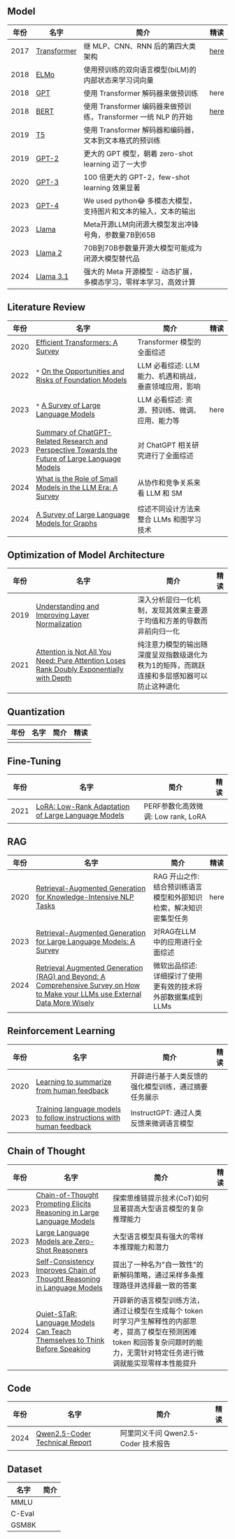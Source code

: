 ## Model

| 年份 | 名字                                                         | 简介                                                         | 精读                              |
| ---- | ------------------------------------------------------------ | ------------------------------------------------------------ | --------------------------------- |
| 2017 | [Transformer](https://arxiv.org/abs/1706.03762)              | 继 MLP、CNN、RNN 后的第四大类架构                            | [here](./research/transformer.md) |
| 2018 | [ELMo](https://arxiv.org/abs/1802.05365)                     | 使用预训练的双向语言模型(biLM)的内部状态来学习词向量         |                                   |
| 2018 | [GPT](https://cdn.openai.com/research-covers/language-unsupervised/language_understanding_paper.pdf) | 使用 Transformer 解码器来做预训练                            | here                              |
| 2018 | [BERT](https://arxiv.org/abs/1810.04805)                     | 使用 Transformer 编码器来做预训练，Transformer 一统 NLP 的开始 | [here](./research/bert.md)        |
| 2019 | [T5](https://arxiv.org/pdf/1910.10683)                       | 使用 Transformer 解码器和编码器，文本到文本格式的预训练      |                                   |
| 2019 | [GPT-2](https://cdn.openai.com/better-language-models/language_models_are_unsupervised_multitask_learners.pdf) | 更大的 GPT 模型，朝着 zero-shot learning 迈了一大步          |                                   |
| 2020 | [GPT-3](https://arxiv.org/abs/2005.14165)                    | 100 倍更大的 GPT-2，few-shot learning 效果显著               |                                   |
| 2023 | [GPT-4](https://cdn.openai.com/papers/gpt-4.pdf)             | We used python😂 多模态大模型，支持图片和文本的输入，文本的输出 |                                   |
| 2023 | [Llama](https://arxiv.org/abs/2302.13971)                    | Meta开源LLM向闭源大模型发出冲锋号角，参数量7B到65B           |                                   |
| 2023 | [Llama 2](https://arxiv.org/abs/2307.09288)                  | 70B到70B参数量开源大模型可能成为闭源大模型替代品             |                                   |
| 2024 | [Llama 3.1](https://arxiv.org/pdf/2407.21783)                | 强大的 Meta 开源模型 - 动态扩展，多模态学习，零样本学习，高效计算 |                                   |

## Literature Review

| 年份 | 名字                                                         | 简介                                                   | 精读 |
| ---- | ------------------------------------------------------------ | ------------------------------------------------------ | ---- |
| 2020 | [Efficient Transformers: A Survey](https://arxiv.org/abs/2009.06732) | Transformer 模型的全面综述                             |      |
| 2022 | `*` [On the Opportunities and Risks of Foundation Models](https://arxiv.org/pdf/2108.07258) | LLM 必看综述: LLM 能力、机遇和挑战，垂直领域应用，影响 |      |
| 2023 | `*` [A Survey of Large Language Models](https://arxiv.org/abs/2303.18223) | LLM 必看综述: 资源、预训练、微调、应用、能力等         | here |
| 2023 | [Summary of ChatGPT-Related Research and Perspective Towards the Future of Large Language Models](https://arxiv.org/abs/2304.01852) | 对 ChatGPT 相关研究进行了全面综述                      |      |
| 2024 | [What is the Role of Small Models in the LLM Era: A Survey](https://arxiv.org/abs/2409.06857) | 从协作和竞争关系来看 LLM 和 SM                         |      |
| 2024 | [A Survey of Large Language Models for Graphs](https://arxiv.org/abs/2405.08011) | 综述不同设计方法来整合 LLMs 和图学习技术               |      |

## Optimization of Model Architecture

| 年份 | 名字                                                                                                                         | 简介                                                                                        | 精读 |
| ---- | ---------------------------------------------------------------------------------------------------------------------------- | ------------------------------------------------------------------------------------------- | ---- |
| 2019 | [Understanding and Improving Layer Normalization](https://arxiv.org/abs/1911.07013)                                          | 深入分析层归一化机制，发现其效果主要源于均值和方差的导数而非前向归一化                      |
| 2021 | [Attention is Not All You Need: Pure Attention Loses Rank Doubly Exponentially with Depth](https://arxiv.org/abs/2103.03404) | 纯注意力模型的输出随深度呈双指数级退化为秩为1的矩阵，而跳跃连接和多层感知器可以防止这种退化 |      |

## Quantization

| 年份 | 名字 | 简介 | 精读 |
| ---- | ---- | ---- | ---- |
|      |      |      |      |

## Fine-Tuning

| 年份 | 名字                                                         | 简介                               | 精读 |
| ---- | ------------------------------------------------------------ | ---------------------------------- | ---- |
| 2021 | [LoRA: Low-Rank Adaptation of Large Language Models](https://arxiv.org/abs/2106.09685) | PERF参数化高效微调: Low rank, LoRA |      |

## RAG

| 年份 | 名字                                                         | 简介                                                         | 精读 |
| ---- | ------------------------------------------------------------ | ------------------------------------------------------------ | ---- |
| 2020 | [Retrieval-Augmented Generation for Knowledge-Intensive NLP Tasks](https://arxiv.org/abs/2005.11401) | RAG 开山之作: 结合预训练语言模型和外部知识检索，解决知识密集型任务 | here |
| 2023 | [Retrieval-Augmented Generation for Large Language Models: A Survey](https://arxiv.org/abs/2312.10997) | 对RAG在LLM中的应用进行全面综述                               |      |
| 2024 | [Retrieval Augmented Generation (RAG) and Beyond: A Comprehensive Survey on How to Make your LLMs use External Data More Wisely](https://arxiv.org/abs/2409.14924) | 微软出品综述: 详细探讨了使用更有效的技术将外部数据集成到LLMs |      |

## Reinforcement Learning

| 年份 | 名字                                                         | 简介                                                 | 精读 |
| ---- | ------------------------------------------------------------ | ---------------------------------------------------- | ---- |
| 2020 | [Learning to summarize from human feedback](https://arxiv.org/abs/2009.01325) | 开辟进行基于人类反馈的强化模型训练，通过摘要任务展示 |      |
| 2023 | [Training language models to follow instructions with human feedback](https://arxiv.org/abs/2203.02155) | InstructGPT: 通过人类反馈来微调语言模型              |      |

## Chain of Thought

| 年份 | 名字                                                                                                          | 简介                                                                                                                                                                               | 精读 |
| ---- | ------------------------------------------------------------------------------------------------------------- | ---------------------------------------------------------------------------------------------------------------------------------------------------------------------------------- | ---- |
| 2023 | [Chain-of-Thought Prompting Elicits Reasoning in Large Language Models](https://arxiv.org/abs/2201.11903)     | 探索思维链提示技术(CoT)如何显著提高大型语言模型的复杂推理能力                                                                                                                      |      |
| 2023 | [Large Language Models are Zero-Shot Reasoners](https://arxiv.org/abs/2205.11916)                             | 大型语言模型具有强大的零样本推理能力和潜力                                                                                                                                         |      |
| 2023 | [Self-Consistency Improves Chain of Thought Reasoning in Language Models](https://arxiv.org/abs/2203.11171)   | 提出了一种名为"自一致性"的新解码策略，通过采样多条推理路径并选择最一致的答案                                                                                                       |      |
| 2024 | [Quiet-STaR: Language Models Can Teach Themselves to Think Before Speaking](https://arxiv.org/abs/2403.09629) | 开辟新的语言模型训练方法，通过让模型在生成每个 token 时学习产生解释性的内部思考，提高了模型在预测困难 token 和回答复杂问题时的能力，无需针对特定任务进行微调就能实现零样本性能提升 |      |

## Code

| 年份 | 名字                                                                       | 简介                                | 精读 |
| ---- | -------------------------------------------------------------------------- | ----------------------------------- | ---- |
| 2024 | [Qwen2.5-Coder Technical Report](https://huggingface.co/papers/2409.12186) | 阿里同义千问 Qwen2.5-Coder 技术报告 |      |

## Dataset

| 名字   | 简介 |
| ------ | ---- |
| MMLU   |      |
| C-Eval |      |
| GSM8K  |      |
